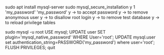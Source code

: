 sudo apt install mysql-server
sudo mysql_secure_installation
y
1
'my_password'
'my_password'
y -> to accept password
y -> to remove anonymous user
y -> to disallow root login
y -> to remove test database
y -> to reload privilege tables

sudo mysql -u root
USE mysql;
UPDATE user SET plugin='mysql_native_password' WHERE User='root';
UPDATE mysql.user set authentication_string=PASSWORD('my_password') where user='root';
FLUSH PRIVILEGES;
quit

